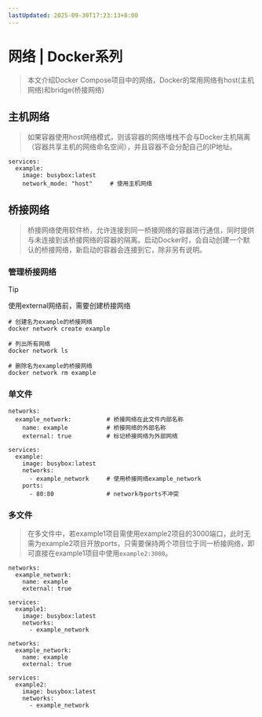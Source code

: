 ```yaml
---
lastUpdated: 2025-09-30T17:23:13+8:00
---
```


# 网络 | Docker系列

> 本文介绍Docker Compose项目中的网络，Docker的常用网络有host(主机网络)和bridge(桥接网络)

## 主机网络

> 如果容器使用host网络模式，则该容器的网络堆栈不会与Docker主机隔离（容器共享主机的网络命名空间），并且容器不会分配自己的IP地址。

```yml{4}
services:
  example:
    image: busybox:latest
    network_mode: "host"     # 使用主机网络
```

## 桥接网络

> 桥接网络使用软件桥，允许连接到同一桥接网络的容器进行通信，同时提供与未连接到该桥接网络的容器的隔离。启动Docker时，会自动创建一个默认的桥接网络，新启动的容器会连接到它，除非另有说明。

### 管理桥接网络

> [!TIP]
> 使用external网络前，需要创建桥接网络

```shell
# 创建名为example的桥接网络
docker network create example

# 列出所有网络
docker network ls

# 删除名为example的桥接网络
docker network rm example
```

### 单文件

```yml{2-4,10,12}
networks:
  example_network:          # 桥接网络在此文件内部名称
    name: example           # 桥接网络的外部名称
    external: true          # 标记桥接网络为外部网络

services:
  example:
    image: busybox:latest
    networks:
      - example_network     # 使用桥接网络example_network
    ports:
      - 80:80               # network与ports不冲突
```

### 多文件

> 在多文件中，若example1项目需使用example2项目的3000端口，此时无需为example2项目开放ports，只需要保持两个项目位于同一桥接网络，即可直接在example1项目中使用`example2:3000`。

```yml{3,7}
networks:
  example_network:
    name: example
    external: true

services:
  example1:
    image: busybox:latest
    networks:
      - example_network
```

```yml{3,7}
networks:
  example_network:
    name: example
    external: true

services:
  example2:
    image: busybox:latest
    networks:
      - example_network
```
